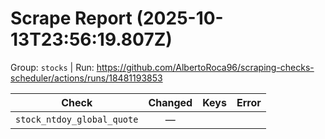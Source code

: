 # Scrape Report (2025-10-13T23:56:19.807Z)

Group: `stocks`  |  Run: https://github.com/AlbertoRoca96/scraping-checks-scheduler/actions/runs/18481193853

| Check | Changed | Keys | Error |
|---|:---:|:--|:--|
| `stock_ntdoy_global_quote` | — |  |  |
